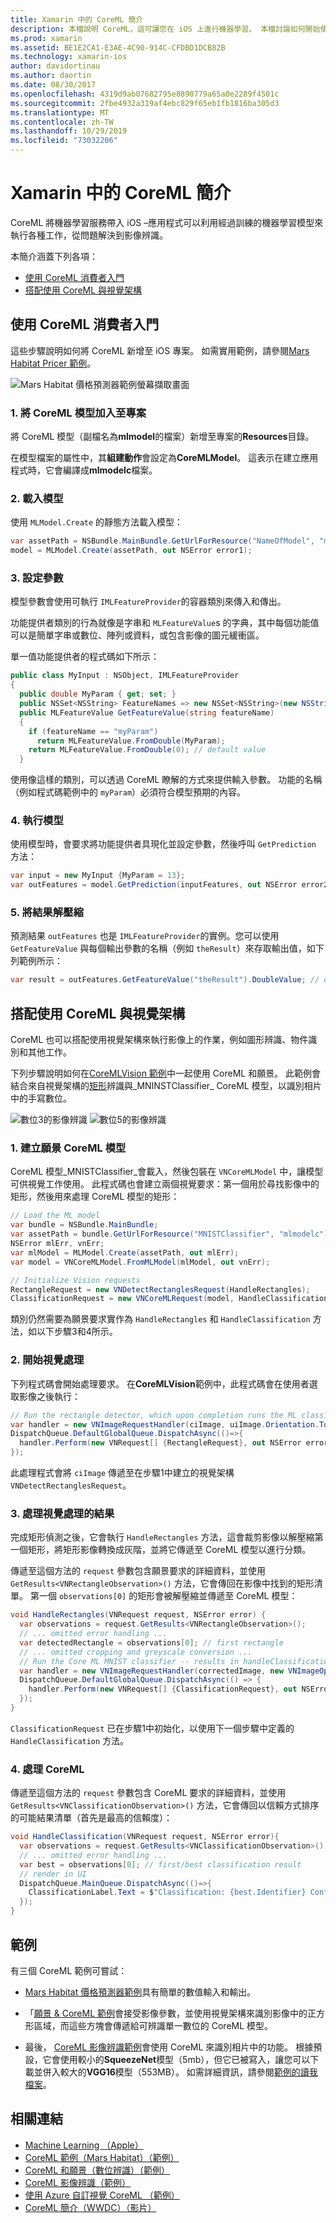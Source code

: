 ```yaml
---
title: Xamarin 中的 CoreML 簡介
description: 本檔說明 CoreML，這可讓您在 iOS 上進行機器學習。 本檔討論如何開始使用 CoreML，以及如何將它與願景架構搭配使用。
ms.prod: xamarin
ms.assetid: BE1E2CA1-E3AE-4C90-914C-CFDBD1DCB82B
ms.technology: xamarin-ios
author: davidortinau
ms.author: daortin
ms.date: 08/30/2017
ms.openlocfilehash: 4319d9ab07682795e8890779a65a0e2289f4501c
ms.sourcegitcommit: 2fbe4932a319af4ebc829f65eb1fb1816ba305d3
ms.translationtype: MT
ms.contentlocale: zh-TW
ms.lasthandoff: 10/29/2019
ms.locfileid: "73032206"
---
```

# <a name="introduction-to-coreml-in-xamarinios"></a>Xamarin 中的 CoreML 簡介

CoreML 將機器學習服務帶入 iOS –應用程式可以利用經過訓練的機器學習模型來執行各種工作，從問題解決到影像辨識。

本簡介涵蓋下列各項：

- [使用 CoreML 消費者入門](#coreml)
- [搭配使用 CoreML 與視覺架構](#coremlvision)

<a name="coreml" />

## <a name="getting-started-with-coreml"></a>使用 CoreML 消費者入門

這些步驟說明如何將 CoreML 新增至 iOS 專案。 如需實用範例，請參閱[Mars Habitat Pricer 範例](https://docs.microsoft.com/samples/xamarin/ios-samples/ios12-marshabitatcoremltimer/)。

![Mars Habitat 價格預測器範例螢幕擷取畫面](coreml-images/marspricer-heading.png)

### <a name="1-add-the-coreml-model-to-the-project"></a>1. 將 CoreML 模型加入至專案

將 CoreML 模型（副檔名為**mlmodel**的檔案）新增至專案的**Resources**目錄。 

在模型檔案的屬性中，其**組建動作**會設定為**CoreMLModel**。 這表示在建立應用程式時，它會編譯成**mlmodelc**檔案。

### <a name="2-load-the-model"></a>2. 載入模型

使用 `MLModel.Create` 的靜態方法載入模型：

```csharp
var assetPath = NSBundle.MainBundle.GetUrlForResource("NameOfModel", "mlmodelc");
model = MLModel.Create(assetPath, out NSError error1);
```

### <a name="3-set-the-parameters"></a>3. 設定參數

模型參數會使用可執行 `IMLFeatureProvider`的容器類別來傳入和傳出。

功能提供者類別的行為就像是字串和 `MLFeatureValue`s 的字典，其中每個功能值可以是簡單字串或數位、陣列或資料，或包含影像的圖元緩衝區。

單一值功能提供者的程式碼如下所示：

```csharp
public class MyInput : NSObject, IMLFeatureProvider
{
  public double MyParam { get; set; }
  public NSSet<NSString> FeatureNames => new NSSet<NSString>(new NSString("myParam"));
  public MLFeatureValue GetFeatureValue(string featureName)
  {
    if (featureName == "myParam")
      return MLFeatureValue.FromDouble(MyParam);
    return MLFeatureValue.FromDouble(0); // default value
  }
```

使用像這樣的類別，可以透過 CoreML 瞭解的方式來提供輸入參數。 功能的名稱（例如程式碼範例中的 `myParam`）必須符合模型預期的內容。

### <a name="4-run-the-model"></a>4. 執行模型

使用模型時，會要求將功能提供者具現化並設定參數，然後呼叫 `GetPrediction` 方法：

```csharp
var input = new MyInput {MyParam = 13};
var outFeatures = model.GetPrediction(inputFeatures, out NSError error2);
```

### <a name="5-extract-the-results"></a>5. 將結果解壓縮

預測結果 `outFeatures` 也是 `IMLFeatureProvider`的實例。您可以使用 `GetFeatureValue` 與每個輸出參數的名稱（例如 `theResult`）來存取輸出值，如下列範例所示：

```csharp
var result = outFeatures.GetFeatureValue("theResult").DoubleValue; // eg. 6227020800
```

<a name="coremlvision" />

## <a name="using-coreml-with-the-vision-framework"></a>搭配使用 CoreML 與視覺架構

CoreML 也可以搭配使用視覺架構來執行影像上的作業，例如圖形辨識、物件識別和其他工作。

下列步驟說明如何在[CoreMLVision 範例](https://docs.microsoft.com/samples/xamarin/ios-samples/ios11-coremlvision)中一起使用 CoreML 和願景。 此範例會結合來自視覺架構的[矩形](~/ios/platform/introduction-to-ios11/vision.md#rectangles)辨識與_MNINSTClassifier_ CoreML 模型，以識別相片中的手寫數位。

![數位3的影像辨識](coreml-images/vision3.png) ![數位5的影像辨識](coreml-images/vision5.png)

### <a name="1-create-a-vision-coreml-model"></a>1. 建立願景 CoreML 模型

CoreML 模型_MNISTClassifier_會載入，然後包裝在 `VNCoreMLModel` 中，讓模型可供視覺工作使用。 此程式碼也會建立兩個視覺要求：第一個用於尋找影像中的矩形，然後用來處理 CoreML 模型的矩形：

```csharp
// Load the ML model
var bundle = NSBundle.MainBundle;
var assetPath = bundle.GetUrlForResource("MNISTClassifier", "mlmodelc");
NSError mlErr, vnErr;
var mlModel = MLModel.Create(assetPath, out mlErr);
var model = VNCoreMLModel.FromMLModel(mlModel, out vnErr);

// Initialize Vision requests
RectangleRequest = new VNDetectRectanglesRequest(HandleRectangles);
ClassificationRequest = new VNCoreMLRequest(model, HandleClassification);
```

類別仍然需要為願景要求實作為 `HandleRectangles` 和 `HandleClassification` 方法，如以下步驟3和4所示。

### <a name="2-start-the-vision-processing"></a>2. 開始視覺處理

下列程式碼會開始處理要求。 在**CoreMLVision**範例中，此程式碼會在使用者選取影像之後執行：

```csharp
// Run the rectangle detector, which upon completion runs the ML classifier.
var handler = new VNImageRequestHandler(ciImage, uiImage.Orientation.ToCGImagePropertyOrientation(), new VNImageOptions());
DispatchQueue.DefaultGlobalQueue.DispatchAsync(()=>{
  handler.Perform(new VNRequest[] {RectangleRequest}, out NSError error);
});
```

此處理程式會將 `ciImage` 傳遞至在步驟1中建立的視覺架構 `VNDetectRectanglesRequest`。

### <a name="3-handle-the-results-of-vision-processing"></a>3. 處理視覺處理的結果

完成矩形偵測之後，它會執行 `HandleRectangles` 方法，這會裁剪影像以解壓縮第一個矩形，將矩形影像轉換成灰階，並將它傳遞至 CoreML 模型以進行分類。

傳遞至這個方法的 `request` 參數包含願景要求的詳細資料，並使用 `GetResults<VNRectangleObservation>()` 方法，它會傳回在影像中找到的矩形清單。 第一個 `observations[0]` 的矩形會被解壓縮並傳遞至 CoreML 模型：

```csharp
void HandleRectangles(VNRequest request, NSError error) {
  var observations = request.GetResults<VNRectangleObservation>();
  // ... omitted error handling ...
  var detectedRectangle = observations[0]; // first rectangle
  // ... omitted cropping and greyscale conversion ...
  // Run the Core ML MNIST classifier -- results in handleClassification method
  var handler = new VNImageRequestHandler(correctedImage, new VNImageOptions());
  DispatchQueue.DefaultGlobalQueue.DispatchAsync(() => {
    handler.Perform(new VNRequest[] {ClassificationRequest}, out NSError err);
  });
}
```

`ClassificationRequest` 已在步驟1中初始化，以使用下一個步驟中定義的 `HandleClassification` 方法。

### <a name="4-handle-the-coreml"></a>4. 處理 CoreML

傳遞至這個方法的 `request` 參數包含 CoreML 要求的詳細資料，並使用 `GetResults<VNClassificationObservation>()` 方法，它會傳回以信賴方式排序的可能結果清單（首先是最高的信賴度）：

```csharp
void HandleClassification(VNRequest request, NSError error){
  var observations = request.GetResults<VNClassificationObservation>();
  // ... omitted error handling ...
  var best = observations[0]; // first/best classification result
  // render in UI
  DispatchQueue.MainQueue.DispatchAsync(()=>{
    ClassificationLabel.Text = $"Classification: {best.Identifier} Confidence: {best.Confidence * 100f:#.00}%";
  });
}
```

## <a name="samples"></a>範例

有三個 CoreML 範例可嘗試：

- [Mars Habitat 價格預測器範例](https://docs.microsoft.com/samples/xamarin/ios-samples/ios12-marshabitatcoremltimer/)具有簡單的數值輸入和輸出。

- 「[願景 & CoreML 範例](https://docs.microsoft.com/samples/xamarin/ios-samples/ios11-coremlvision)會接受影像參數，並使用視覺架構來識別影像中的正方形區域，而這些方塊會傳遞給可辨識單一數位的 CoreML 模型。

- 最後， [CoreML 影像辨識範例](https://docs.microsoft.com/samples/xamarin/ios-samples/ios11-coremlimagerecognition)會使用 CoreML 來識別相片中的功能。 根據預設，它會使用較小的**SqueezeNet**模型（5mb），但它已被寫入，讓您可以下載並併入較大的**VGG16**模型（553MB）。 如需詳細資訊，請參閱[範例的讀我檔案](https://github.com/xamarin/ios-samples/blob/master/ios11/CoreMLImageRecognition/CoreMLImageRecognition/README.md)。

## <a name="related-links"></a>相關連結

- [Machine Learning （Apple）](https://developer.apple.com/machine-learning/)
- [CoreML 範例（Mars Habitat）（範例）](https://docs.microsoft.com/samples/xamarin/ios-samples/ios12-marshabitatcoremltimer/)
- [CoreML 和願景（數位辨識）（範例）](https://docs.microsoft.com/samples/xamarin/ios-samples/ios11-coremlvision)
- [CoreML 影像辨識（範例）](https://docs.microsoft.com/samples/xamarin/ios-samples/ios11-coremlimagerecognition)
- [使用 Azure 自訂視覺 CoreML （範例）](https://docs.microsoft.com/samples/xamarin/ios-samples/ios11-coremlazuremodel)
- [CoreML 簡介（WWDC）（影片）](https://developer.apple.com/videos/play/wwdc2017/703/)
